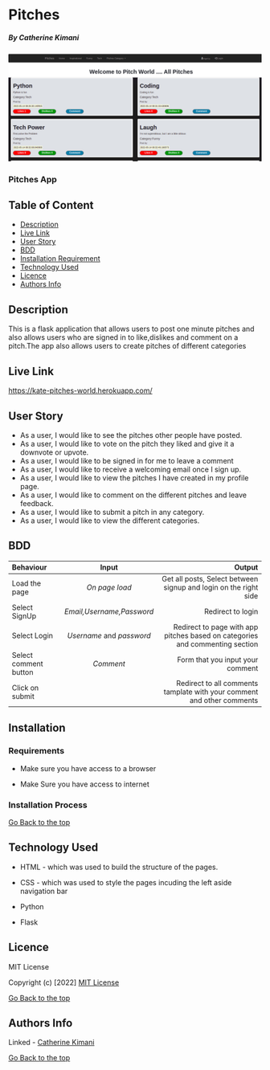 # Pitches

##### By Catherine Kimani

![catherine](/app/static/images/pitches.png)

### Pitches App

## Table of Content

+ [Description](#description)
+ [Live Link](#live-link)
+ [User Story](#user-story)
+ [BDD](#bdd)
+ [Installation Requirement](#Installation)
+ [Technology Used](#technology-used)
+ [Licence](#licence)
+ [Authors Info](#author-Info)

## Description
<P> This is a flask application that allows users to post one minute pitches and also allows users who are signed in to like,dislikes and comment on a pitch.The app also allows users to create pitches of different categories</p>

## Live Link

https://kate-pitches-world.herokuapp.com/

## User Story

* As a user, I would like to see the pitches other people have posted.
* As a user, I would like to vote on the pitch they liked and give it a downvote or upvote.
* As a user, I would like to be signed in for me to leave a comment
* As a user, I would like to receive a welcoming email once I sign up.
* As a user, I would like to view the pitches I have created in my profile page.
* As a user, I would like to comment on the different pitches and leave feedback.
* As a user, I would like to submit a pitch in any category.
* As a user, I would like to view the different categories.

## BDD

| Behaviour | Input | Output |
| :---------------- | :---------------: | ------------------: |
| Load the page | *On page load* | Get all posts, Select between signup and login on the right side|
| Select SignUp| *Email,Username,Password* | Redirect to login|
| Select Login | *Username* and *password* | Redirect to page with app pitches based on categories and commenting section|
| Select comment button | *Comment* | Form that you input your comment|
| Click on submit |  | Redirect to all comments tamplate with your comment and other comments|

## Installation

### Requirements

* Make sure you have access to a browser

* Make Sure you have access to internet

### Installation Process

[Go Back to the top](#pitches)

## Technology Used
* HTML - which was used to build the structure of the pages.

* CSS - which was used to style the pages incuding the left aside navigation bar

* Python 

* Flask

## Licence

MIT License

Copyright (c) [2022] [MIT License](LICENSE)

[Go Back to the top](#pitches)

## Authors Info

Linked - [Catherine Kimani](https://www.linkedin.com/incatherine-kimani-5464ba1b6)

[Go Back to the top](#pitches)
